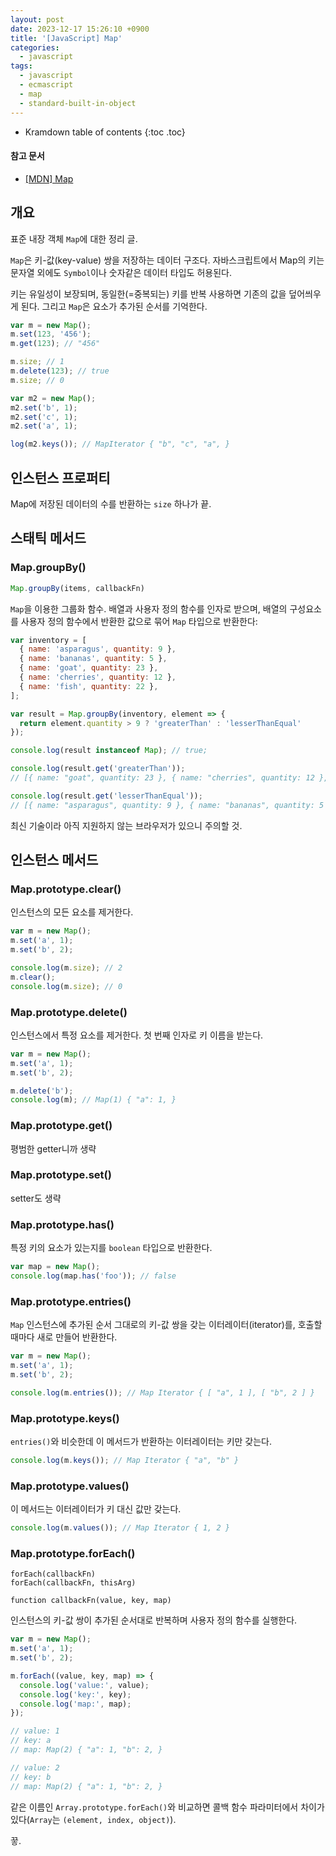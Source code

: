 ```yaml
---
layout: post
date: 2023-12-17 15:26:10 +0900
title: '[JavaScript] Map'
categories:
  - javascript
tags:
  - javascript
  - ecmascript
  - map
  - standard-built-in-object
---
```


* Kramdown table of contents
{:toc .toc}

#### 참고 문서

- [\[MDN\] Map](https://developer.mozilla.org/en-US/docs/Web/JavaScript/Reference/Global_Objects/Map)


## 개요

표준 내장 객체 `Map`에 대한 정리 글.

`Map`은 키-값(key-value) 쌍을 저장하는 데이터 구조다. 자바스크립트에서 Map의 키는 문자열 외에도 `Symbol`이나 숫자같은 데이터 타입도 허용된다. 

키는 유일성이 보장되며, 동일한(=중복되는) 키를 반복 사용하면 기존의 값을 덮어씌우게 된다. 그리고 `Map`은 요소가 추가된 순서를 기억한다.

```js
var m = new Map();
m.set(123, '456');
m.get(123); // "456"

m.size; // 1
m.delete(123); // true
m.size; // 0

var m2 = new Map();
m2.set('b', 1);
m2.set('c', 1);
m2.set('a', 1);

log(m2.keys()); // MapIterator { "b", "c", "a", }
````

## 인스턴스 프로퍼티

Map에 저장된 데이터의 수를 반환하는 `size` 하나가 끝.


## 스태틱 메서드

### Map.groupBy()

```js
Map.groupBy(items, callbackFn)
```

`Map`을 이용한 그룹화 함수. 배열과 사용자 정의 함수를 인자로 받으며, 배열의 구성요소를 사용자 정의 함수에서 반환한 값으로 묶어 `Map` 타입으로 반환한다:

```js
var inventory = [
  { name: 'asparagus', quantity: 9 },
  { name: 'bananas', quantity: 5 },
  { name: 'goat', quantity: 23 },
  { name: 'cherries', quantity: 12 },
  { name: 'fish', quantity: 22 },
];

var result = Map.groupBy(inventory, element => {
  return element.quantity > 9 ? 'greaterThan' : 'lesserThanEqual'
});

console.log(result instanceof Map); // true;

console.log(result.get('greaterThan'));
// [{ name: "goat", quantity: 23 }, { name: "cherries", quantity: 12 }, { name: "fish", quantity: 22 }]

console.log(result.get('lesserThanEqual'));
// [{ name: "asparagus", quantity: 9 }, { name: "bananas", quantity: 5 }]
```

최신 기술이라 아직 지원하지 않는 브라우저가 있으니 주의할 것.


## 인스턴스 메서드

### Map.prototype.clear()

인스턴스의 모든 요소를 제거한다.

```js
var m = new Map();
m.set('a', 1);
m.set('b', 2);

console.log(m.size); // 2
m.clear();
console.log(m.size); // 0
```

### Map.prototype.delete()

인스턴스에서 특정 요소를 제거한다. 첫 번째 인자로 키 이름을 받는다.

```js
var m = new Map();
m.set('a', 1);
m.set('b', 2);

m.delete('b');
console.log(m); // Map(1) { "a": 1, }
```

### Map.prototype.get()

평범한 getter니까 생략

### Map.prototype.set()

setter도 생략

### Map.prototype.has()

특정 키의 요소가 있는지를 `boolean` 타입으로 반환한다.

```js
var map = new Map();
console.log(map.has('foo')); // false
```

### Map.prototype.entries()

`Map` 인스턴스에 추가된 순서 그대로의 키-값 쌍을 갖는 이터레이터(iterator)를, 호출할 때마다 새로 만들어 반환한다.

```js
var m = new Map();
m.set('a', 1);
m.set('b', 2);

console.log(m.entries()); // Map Iterator { [ "a", 1 ], [ "b", 2 ] }
```

### Map.prototype.keys()

`entries()`와 비슷한데 이 메서드가 반환하는 이터레이터는 키만 갖는다.

```js
console.log(m.keys()); // Map Iterator { "a", "b" }
```

### Map.prototype.values()

이 메서드는 이터레이터가 키 대신 값만 갖는다.

```js
console.log(m.values()); // Map Iterator { 1, 2 }
```

### Map.prototype.forEach()

```
forEach(callbackFn)
forEach(callbackFn, thisArg)
```

```
function callbackFn(value, key, map)
```

인스턴스의 키-값 쌍이 추가된 순서대로 반복하며 사용자 정의 함수를 실행한다. 

```js
var m = new Map();
m.set('a', 1);
m.set('b', 2);

m.forEach((value, key, map) => {
  console.log('value:', value);
  console.log('key:', key);
  console.log('map:', map);
});

// value: 1
// key: a
// map: Map(2) { "a": 1, "b": 2, }

// value: 2
// key: b
// map: Map(2) { "a": 1, "b": 2, }
````

같은 이름인 `Array.prototype.forEach()`와 비교하면 콜백 함수 파라미터에서 차이가 있다(`Array`는 `(element, index, object)`).


끟.
